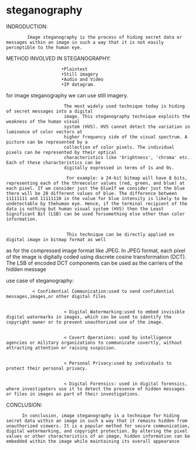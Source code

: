 # steganography



INDRODUCTION:
       
       
            Image steganography is the process of hiding secret data or messages within an image in such a way that it is not easily perceptible to the human eye.
            
            

METHOD INVOLVED IN STEGANOGRAPHY:
                 
                 
                         •Plaintext
                         •Still imagery
                         •Audio and Video
                         •IP datagram.
                         
                         
 for image steganography we can use still imagery.
                          
                          
                          The most widely used technique today is hiding of secret messages into a digital
                          image. This steganography technique exploits the weakness of the human visual
                          system (HVS). HVS cannot detect the variation in luminance of color vectors at
                          higher frequency side of the visual spectrum. A picture can be represented by a
                          collection of color pixels. The individual pixels can be represented by their optical
                          characteristics like 'brightness', 'chroma' etc. Each of these characteristics can be
                          digitally expressed in terms of 1s and 0s.
                            
                           For example: a 24-bit bitmap will have 8 bits, representing each of the threecolor values (red, green, and blue) at each pixel. If we consider just the blueIf we consider just the blue there will be 28 different values of blue. The difference between 11111111 and 11111110 in the value for blue intensity is likely to be undetectable by thehuman eye. Hence, if the terminal recipient of the data is nothing but human visual system (HVS) then the Least Significant Bit (LSB) can be used forsomething else other than color information.
                           
                           
                           This technique can be directly applied on digital image in bitmap format as well
as for the compressed image format like JPEG. In JPEG format, each pixel of the
image is digitally coded using discrete cosine transformation (DCT). The LSB of
encoded DCT components can be used as the carriers of the hidden message

use case of steganography:

              < Confidential Communication:used to send confidential messages,images,or other digital files


                          < Digital Watermarking:used to embed invisible digital watermarks in images, which can be used to identify the copyright owner or to prevent unauthorized use of the image.


                          < Covert Operations: used by intelligence agencies or military organizations to communicate covertly, without attracting attention or raising suspicion.

     
                          < Personal Privacy:used by individuals to protect their personal privacy.


                          < Digital Forensics: used in digital forensics, where investigators use it to detect the presence of hidden messages or files in images as part of their investigations.
                     
                     
                     
                     
                     
 CONCLUSION:

          In conclusion, image steganography is a technique for hiding secret data within an image in such a way that it remains hidden from unauthorized viewers. It is a popular method for secure communication, digital watermarking, and copyright protection. By altering the pixel values or other characteristics of an image, hidden information can be embedded within the image while maintaining its overall appearance

                               
      
                        
    
                       
